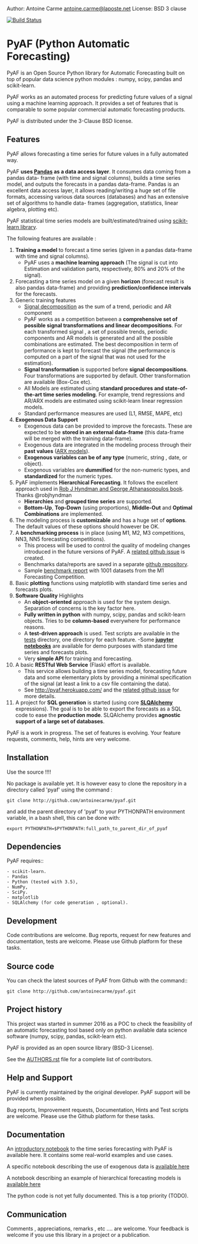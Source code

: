 
Author: Antoine Carme <antoine.carme@laposte.net>
License: BSD 3 clause

[![Build Status](https://travis-ci.org/antoinecarme/pyaf.svg?branch=master)](https://travis-ci.org/antoinecarme/pyaf)

PyAF (Python Automatic Forecasting)
===================================

PyAF is an Open Source Python library for Automatic Forecasting built on top of
popular data science python modules : numpy, scipy, pandas and scikit-learn.

PyAF works as an automated process for predicting future values of a signal
using a machine learning approach. It provides a set of features that is
comparable to some popular commercial automatic forecasting products.

PyAF is distributed under the 3-Clause BSD license.

Features
--------
PyAF allows forecasting a time series for future values in a fully automated
way.


PyAF **uses [Pandas](http://pandas.pydata.org/) as a data access layer**. It consumes data coming from a pandas data-
frame (with time and signal columns), builds a time series model, and outputs
the forecasts in a pandas data-frame. Pandas is an excellent data access layer,
it allows reading/writing a huge set of file formats, accessing various data
sources (databases) and has an extensive set of algorithms to handle data-
frames (aggregation, statistics, linear algebra, plotting etc).


PyAF statistical time series models are built/estimated/trained using [scikit-learn library](http://scikit-learn.org).


The following features are available :
   1. **Training a model** to forecast a time series (given in a pandas data-frame
      with time and signal columns).
        * PyAF uses a **machine learning approach** (The signal is cut into Estimation
      and validation parts, respectively, 80% and 20% of the signal).
   2. Forecasting a time series model on a given **horizon** (forecast result is
      also pandas data-frame) and providing **prediction/confidence intervals** for
      the forecasts.
   3. Generic training features
         * [Signal decomposition](http://en.wikipedia.org/wiki/Decomposition_of_time_series) as the sum of a trend, periodic and AR component
         * PyAF works as a competition between a **comprehensive set of possible signal 
      transformations and linear decompositions**. For each transformed
      signal , a set of possible trends, periodic components and AR models is
      generated and all the possible combinations are estimated. The best
      decomposition in term of performance is kept to forecast the signal (the
      performance is computed on a part of the signal that was not used for the
      estimation).
         * **Signal transformation** is supported before **signal decompositions**. Four
      transformations are supported by default. Other transformation are
      available (Box-Cox etc).
         * All Models are estimated using **standard procedures and state-of-the-art
      time series modeling**. For example, trend regressions and AR/ARX models
      are estimated using scikit-learn linear regression models.
      * Standard performance measures are used (L1, RMSE, MAPE, etc)
   4. **Exogenous Data Support**
        * Exogenous data can be provided to improve the forecasts. These are
      expected to be **stored in an external data-frame** (this data-frame will be
      merged with the training data-frame).
        * Exogenous data are integrated in the modeling process through their **past values**
      ([ARX models](http://en.wikipedia.org/wiki/Autoregressive%E2%80%93moving-average_model)).
        * **Exogenous variables can be of any type** (numeric, string , date, or
      object).
        * Exogenous variables are **dummified** for the non-numeric types, and
      **standardized** for the numeric types.
   5. PyAF implements **Hierarchical Forecasting**. It follows the excellent approach used in [Rob J
      Hyndman and George Athanasopoulos book](http://www.otexts.org/fpp/9/4). Thanks @robjhyndman
        * **Hierarchies** and **grouped time series** are supported.
        * **Bottom-Up**, **Top-Down** (using proportions), **Middle-Out** and **Optimal Combinations** are
      implemented.
   6. The modeling process is **customizable** and has a huge set of **options**. The
      default values of these options should however be OK.
   7. A **benchmarking process** is in place (using M1, M2, M3 competitions, NN3,
      NN5 forecasting competitions).
         * This process will be used to control the quality of modeling changes introduced in the future versions of PyAF. A  [related  github issue](https://github.com/antoinecarme/pyaf/issues/45) is created. 
         * Benchmarks data/reports are saved in a separate [github repository](https://github.com/antoinecarme/PyAF_Benchmarks). 
         * Sample [benchmark report](https://github.com/antoinecarme/PyAF_Benchmarks/blob/master/reporting/data/M1_COMP_debrief.csv) with 1001 datasets from the M1 Forecasting Competition.
   8. Basic **plotting** functions using matplotlib with standard time series and
      forecasts plots.
   9. **Software Quality** Highlights
      * An **object-oriented** approach is used for the system design. Separation of
      concerns is the key factor here.
      * **Fully written in python** with numpy, scipy, pandas and scikit-learn
      objects. Tries to be **column-based** everywhere for performance reasons.
      * A **test-driven approach** is used. Test scripts are available in the [tests](tests)
      directory, one directory for each feature.
      -Some **[jupyter notebooks](docs)** are available for demo purposes with standard time series and forecasts plots.
      * Very **simple API** for training and forecasting.
   10. A basic **RESTful Web Service** (Flask) effort is available.
       * This service allows building a time series model, forecasting future data and some elementary plots by providing a minimal specification of the signal (at least a link to a csv file containing the data).
       * See http://pyaf.herokuapp.com/ and the [related github issue](https://github.com/antoinecarme/pyaf/issues/20) for more details.
   11. A project for **SQL generation** is started (using core **[SLQAlchemy](http://www.sqlalchemy.org/)** expressions). 
        The goal is to be able to export the forecasts as a SQL
        code to ease the **production mode**. SLQAlchemy provides **agnostic support of
        a large set of databases**.

PyAF is a work in progress. The set of features is evolving. Your feature
requests, comments, help, hints are very welcome.


Installation
------------

Use the source !!!!

No package is available yet. It is however easy to clone the repository in a directory called 'pyaf' using the command :

	git clone http://github.com/antoinecarme/pyaf.git

and add the parent directory of 'pyaf' to your PYTHONPATH environment variable, in a bash shell, this can be done with:
        
	export PYTHONPATH=$PYTHONPATH:full_path_to_parent_dir_of_pyaf

Dependencies
------------

PyAF requires::

	- scikit-learn.
	- Pandas
	- Python (tested with 3.5),
	- NumPy,
	- SciPy.
	- matplotlib
	- SQLAlchemy (for code generation , optional).

Development
-----------

Code contributions are welcome. Bug reports, request for new features and
documentation, tests are welcome. Please use Github platform for these tasks.

Source code
-----------

You can check the latest sources of PyAF from Github with the command::

	git clone http://github.com/antoinecarme/pyaf.git


Project history
-----------

This project was started in summer 2016 as a POC to check the feasibility of an
automatic forecasting tool based only on python available data science software
(numpy, scipy, pandas, scikit-learn etc).

PyAF is provided as an open source library (BSD-3 License).

See the [AUTHORS.rst](AUTHORS.rst) file for a complete list of contributors.

Help and Support
----------------

PyAF is currently maintained by the original developer. PyAF support will be
provided when possible.

Bug reports, Improvement requests, Documentation, Hints and Test scripts are
welcome. Please use the Github platform for these tasks.

Documentation
----------------

An [introductory notebook](https://github.com/antoinecarme/pyaf/blob/master/docs/PyAF_Introduction.ipynb) to the time series forecasting with PyAF is available here. It contains some real-world examples and use cases.

A specific notebook describing the use of exogenous data is [available here](https://github.com/antoinecarme/pyaf/blob/master/docs/PyAF_Exogenous.ipynb)

A notebook describing an example of hierarchical forecasting models is [available here](https://github.com/antoinecarme/pyaf/blob/master/docs/PyAF_Hierarchical_FrenchWineExportation.ipynb)

The python code is not yet fully documented. This is a top priority (TODO). 

Communication
----------------

Comments , appreciations, remarks , etc .... are welcome. Your feedback is
welcome if you use this library in a project or a publication.

